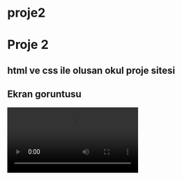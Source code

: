 # proje2

<h1>Proje 2</h1>

<h2> html ve css ile olusan okul proje sitesi</h2>

<h2> Ekran goruntusu</h2>

![](2024-10-0310-52-10-ezgif.com-video-speed.mkv)